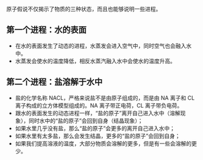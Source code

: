 原子假说不仅揭示了物质的三种状态，而且也能够说明一些进程。

## 第一个进程：水的表面
- 在水的表面发生了动态的进程，水蒸发会进入空气中，同时空气也会融入水中。
- 水蒸发会使水的温度降低，相反水蒸汽融入水中会使水的温度升高。

## 第二个进程：盐溶解于水中
- 盐的化学名称 NACL，严格来说盐不是由原子组成的，而是由 NA 离子和 CL 离子构成的立方体模型组成的。NA 离子带正电荷，CL 离子带负电荷。
- 跟水的表面发生的动态进程一样，“盐的原子”离开自己进入水中（溶解现象），同时水中的“盐的原子”会回到自身（结晶现象）；
- 如果水里几乎没有盐，那么“盐的原子”会更多的离开自己进入水中；
- 如果水里有太多盐，那么会发生结晶，更多的“盐的原子”会回到自身；
- 如果我们提高溶液的温度，大部分物质会溶解的更多，但是有一些会溶解的更少。

